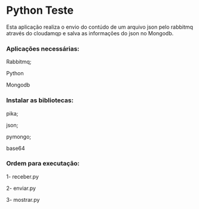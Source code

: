 <h1> Python Teste</h1>

Esta aplicação realiza o envio do contúdo de um arquivo json pelo rabbitmq através do cloudamqp e salva as informações do json no Mongodb.

<h3>Aplicações necessárias:</h3>
<p>Rabbitmq;</p>
<p>Python</p>
<p>Mongodb</p>

<h3>Instalar as bibliotecas:</h3> 
<p>pika;</p>
<p>json;</p>
<p>pymongo;</p>
<p>base64</p>

<h3>Ordem para executação:</h3>
<p>1- receber.py</p>
<p>2- enviar.py</p>
<p>3- mostrar.py</p>


